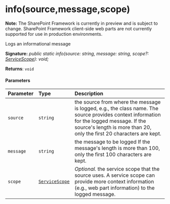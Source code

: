 # info(source,message,scope)
**Note:** The SharePoint Framework is currently in preview and is subject to change. SharePoint Framework client-side web parts are not currently supported for use in production environments.



Logs an informational message

**Signature:** _public static info(source: string, message: string, scope?: [ServiceScope](../../sp-core-library/class/servicescope.md)): void;_

**Returns**: `void`





#### Parameters


| Parameter	   | Type    | Description |
|:-------------|:---------------|:------------|
| `source`    | `string` | the source from where the message is logged, e.g., the class name. The source provides context information for the logged message. If the source's length is more than 20, only the first 20 characters are kept. |
| `message`    | `string` | the message to be logged If the message's length is more than 100, only the first 100 characters are kept. |
| `scope`    | [`ServiceScope`](../../sp-core-library/class/servicescope.md) | _Optional._ the service scope that the source uses. A service scope can provide more context information (e.g., web part information) to the logged message. |


